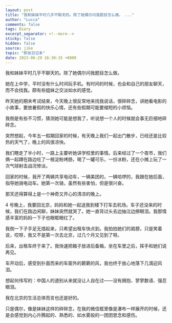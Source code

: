```yaml
---
layout: post
title: "我和妹妹平时几乎不聊天的。除了她偶尔问我题目怎么做。 ..."
author: "Lucca"
comments: false
tags: Diary
excerpt_separator: <!--more-->
sticky: false
hidden: false
source: jike
topic: "即友日记本"
date: 2023-06-29 16:30:15 +0800
---
```


我和妹妹平时几乎不聊天的。除了她偶尔问我题目怎么做。

<!--more-->



她在上中学，平时没有什么时间玩手机。有时间的时候，也会和自己的朋友聊天，而不会找我。颇有些姐妹之交淡如水的感觉。

昨天她的期末考试结束，今天晚上很反常地来找我说话，很碎碎念，讲她看电影的小故事，要放暑假的快乐心情，还有些假期可能要缩短的小烦恼。

我倒是有些不习惯，猜测她可能是想我了，听说想一个人的时候就会事无巨细地碎碎念。

突然想起，今年五一假期回家的时候，有天晚上我们一起出门散步，已经还是比较热的天气了，晚上的风很凉快。

我们瞎走了半小时，一路上主要听她讲学校里的事情。后来经过了一个夜市，我们俩一起蹲在路边吃了一根淀粉烤肠，喝了一罐可乐，一份冰粉，还在小摊上玩了一次气球射击战况惨淡。

回家的时候，我开了两辆共享电动车，一辆美团的，一辆哈啰的，我跟在她后面，指导她骑电动车。她第一次骑，虽然有些害怕，但是很兴奋。

那天还得算得上是一个神奇又开心的清凉的晚上。

4 号晚上，我要回北京，妈妈和她一起送我到楼下打车去机场。车子还没来的时候，我们在路边闲聊，妹妹突然就哭了。她一直背过头去边抽泣边擦眼泪。我那情感丰富的妈妈一下子也眼眶眼红了。

我倒一下子手足无措起来，只希望出租车快点到。我拍拍她们的肩膀，只是笑着说，哎呀，我又不是第一次去北京，过几个月又见到了呀。

后来，出租车终于来了。我快速把箱子放进后备箱，坐在车里之后，挥手和她们说再见。

车开动后，感受到扑面而来的车窗外的簌簌的风，我也终于放心地落下几滴迎风泪。

想起何伟写的：中国人的道别从来就没让人自在过——没有拥抱、寥寥数语、强忍眼泪。

我在北京的生活总体而言也还是好的。

只是偶尔，像是妹妹这样的碎碎念，在我的微信框里像是瀑布一样展开的时候，还是会感觉到内心升腾起的、熟悉的、如水雾般的一团团思念和感伤。
